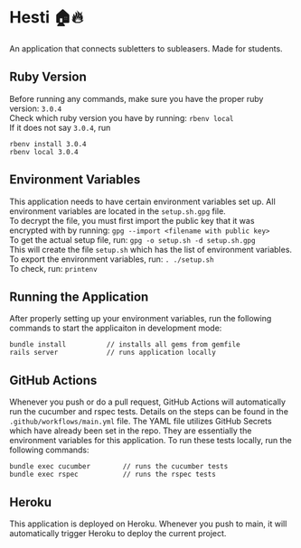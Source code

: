 # Hesti 🏠🔥
An application that connects subletters to subleasers. Made for students.

## Ruby Version
Before running any commands, make sure you have the proper ruby version: `3.0.4`  
Check which ruby version you have by running: `rbenv local`  
If it does not say `3.0.4`, run 
```
rbenv install 3.0.4
rbenv local 3.0.4
```

## Environment Variables
This application needs to have certain environment variables set up. All environment variables are located in the `setup.sh.gpg` file.  
To decrypt the file, you must first import the public key that it was encrypted with by running: `gpg --import <filename with public key>`  
To get the actual setup file, run: `gpg -o setup.sh -d setup.sh.gpg`  
This will create the file `setup.sh` which has the list of environment variables.  
To export the environment variables, run: `. ./setup.sh`  
To check, run: `printenv`

## Running the Application
After properly setting up your environment variables, run the following commands to start the applicaiton in development mode:
```
bundle install          // installs all gems from gemfile
rails server            // runs application locally
```

## GitHub Actions
Whenever you push or do a pull request, GitHub Actions will automatically run the cucumber and rspec tests. Details on the steps can be found in the `.github/workflows/main.yml` file. The YAML file utilizes GitHub Secrets which have already been set in the repo. They are essentially the environment variables for this application.
To run these tests locally, run the following commands:
```
bundle exec cucumber        // runs the cucumber tests
bundle exec rspec           // runs the rspec tests
```

## Heroku
This application is deployed on Heroku. Whenever you push to main, it will automatically trigger Heroku to deploy the current project.